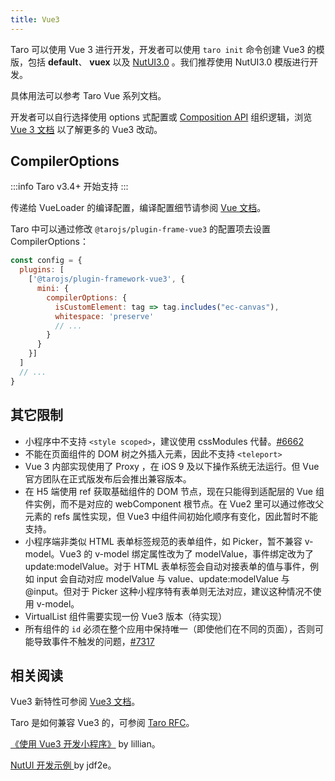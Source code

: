 ```yaml
---
title: Vue3
---
```


Taro 可以使用 Vue 3 进行开发，开发者可以使用 `taro init` 命令创建 Vue3 的模版，包括 **default**、 **vuex** 以及 [NutUI3.0](https://nutui.jd.com/#/button) 。我们推荐使用 NutUI3.0 模版进行开发。

具体用法可以参考 Taro Vue 系列文档。

开发者可以自行选择使用 options 式配置或 [Composition API](https://v3.vuejs.org/guide/composition-api-introduction.html) 组织逻辑，浏览 [Vue 3 文档](https://v3.vuejs.org/) 以了解更多的 Vue3 改动。

## CompilerOptions

:::info
Taro v3.4+ 开始支持
:::

传递给 VueLoader 的编译配置，编译配置细节请参阅 [Vue 文档](https://v3.vuejs.org/api/application-config.html#compileroptions)。

Taro 中可以通过修改 `@tarojs/plugin-frame-vue3` 的配置项去设置 CompilerOptions：

```js title="config/index.js"
const config = {
  plugins: [
    ['@tarojs/plugin-framework-vue3', {
      mini: {
        compilerOptions: {
          isCustomElement: tag => tag.includes("ec-canvas"),
          whitespace: 'preserve'
          // ...
        }
      }
    }]
  ]
  // ...
}
```

## 其它限制

* 小程序中不支持 `<style scoped>`，建议使用 cssModules 代替。[#6662](https://github.com/NervJS/taro/issues/6662)
* 不能在页面组件的 DOM 树之外插入元素，因此不支持 `<teleport>`
* Vue 3 内部实现使用了 Proxy ，在 iOS 9 及以下操作系统无法运行。但 Vue 官方团队在正式版发布后会推出兼容版本。
* 在 H5 端使用 ref 获取基础组件的 DOM 节点，现在只能得到适配层的 Vue 组件实例，而不是对应的 webComponent 根节点。在 Vue2 里可以通过修改父元素的 refs 属性实现，但 Vue3 中组件间初始化顺序有变化，因此暂时不能支持。
* 小程序端非类似 HTML 表单标签规范的表单组件，如 Picker，暂不兼容 v-model。Vue3 的 v-model 绑定属性改为了 modelValue，事件绑定改为了 update:modelValue。对于 HTML 表单标签会自动对接表单的值与事件，例如 input 会自动对应 modelValue 与 value、update:modelValue 与 @input。但对于 Picker 这种小程序特有表单则无法对应，建议这种情况不使用 v-model。
* VirtualList 组件需要实现一份 Vue3 版本（待实现）
* 所有组件的 `id` 必须在整个应用中保持唯一（即使他们在不同的页面），否则可能导致事件不触发的问题，[#7317](https://github.com/NervJS/taro/issues/7317)


## 相关阅读

Vue3 新特性可参阅 [Vue3 文档](https://v3.vuejs.org/guide/migration/introduction.html#notable-new-features)。

Taro 是如何兼容 Vue3 的，可参阅 [Taro RFC](https://github.com/NervJS/taro-rfcs/blob/master/rfcs/0001-vue-3-support.md)。

[《使用 Vue3 开发小程序》](https://taro-club.jd.com/topic/2267/%E4%BD%BF%E7%94%A8-vue3-%E5%BC%80%E5%8F%91%E5%B0%8F%E7%A8%8B%E5%BA%8F) by lillian。

[ NutUI 开发示例 ](https://github.com/jdf2e/nutui-demo/tree/master/taro) by jdf2e。
